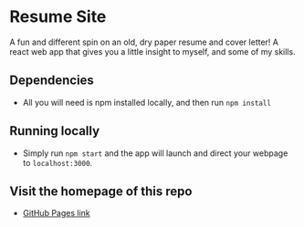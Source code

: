 # Resume Site
A fun and different spin on an old, dry paper resume and cover letter! A react web app that gives you a little insight to myself, and some of my skills.

## Dependencies
- All you will need is npm installed locally, and then run `npm install`

## Running locally
- Simply run `npm start` and the app will launch and direct your webpage to `localhost:3000`.

## Visit the homepage of this repo
- [GitHub Pages link](https://dakotamaker.github.io/resume-site/)
